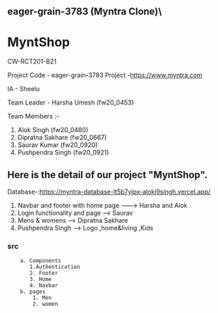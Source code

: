 
## eager-grain-3783  (Myntra Clone)\


# MyntShop


CW-RCT201-B21

Project Code - eager-grain-3783
Project -https://www.myntra.com

IA - Sheelu

Team Leader - Harsha Umesh (fw20_0453)

Team Members :-
1. Alok Singh (fw20_0480)
2. Dipratna Sakhare (fw20_0667)
3. Saurav Kumar (fw20_0920)
4. Pushpendra Singh (fw20_0921)
## Here is the detail of our project "MyntShop".

Database-:https://myntra-database-lt5b7yjpx-aloki9singh.vercel.app/


 1. Navbar and footer with home page ---> Harsha and Alok 
 2. Login functionality and page --> Saurav
 3. Mens & womens  --> Dipratna Sakhare
 4. Pushpendra Singh --> Logo ,home&living ,Kids


   ### src
        a. Components
           1.Authentication
           2. Footer 
           3. Home
           4. Navbar
        b. pages    
            1. Men
            2. women


